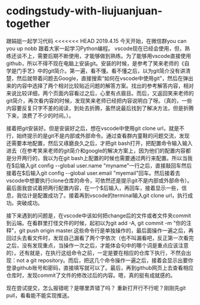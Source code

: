# codingstudy-with-liujuanjuan-together
跟娟姐一起学习代码
<<<<<<< HEAD
2019.4.15
今天开始，在微信群you can you up nobb 跟着大家一起学习Python编程。
vscode现在已经会使用，但，熟练还谈不上，需要后期不断使用，才能够做到熟练。为了能够用vscode直接使用github，所以不得不现在电脑上安装git。安装的时候，是参考了笑来老师的《自学是门手艺》中的git简介。第一遍，看不懂。看不懂之后，以为git简介没有讲清楚，然后就带着问题去Google，直接搜索“如何在vscode中使用git”，然后在弹出来的内容中选择了两个相对比较贴近问题的解答方案。找出的参考解答内容，相对来说比较详细，两个页面内容看过之后，心里有点眉目。而后，又返回笑来老师的git简介，再次看内容的时候，发现笑来老师已经把内容说明白了呀。（真的，一些内容要反复只字不差的阅读，到处去折腾，虽然说最后找到了解决方法，但是折腾下来，浪费了不少的时间。）。

接着把git安装好。但是安装好之后，想在vscode中使用git clone url，就是不行，始终提示的是git不是内部或外部命令。通过查看群内童鞋的问题交流，发现还需要本地配置，然后又琢磨良久之后，才把git bash打开，把配置命令输入输入进去（在参考笑来老师的git简介和google的解决方案上，因为他们的配置内容都是分开两行的，我以为在git bash上配置的时候也需要通过两行来配置。所以当我在$后输入git config --global user.name "myname"一行之后，直接敲回车然后接着在$后输入git config --global user.email "myemail"回车。然后接着去vscode中想要执行clone仓库的命令，可依然还是提示git不是内部或外部命令）。最后面我尝试着把两行配置内容，在一个$后输入，再回车，接着显示一些，信息，我估计是配置成功了。接着再到vscode的terminal输入git clone url，执行成功。突破成功。

接下来遇到的问题是，在vscode中该如何把change后的文件或者文件夹commit到云端。在看群里打怪文件的时候，起初以为git add -A, git commit -m "你的注释"，git push origin master.这些命令行是单独操作的，最后面操作一遍之后，再回过头去看文件时，发现自己漏看了两个字依次（也不叫漏看吧，反正第一次看完之后，没有发现重点，当操作一次之后，才能体会句中的哪个词是重点应该注意的）。还有就是，在执行这组命令之前，一定是要在相应的仓库下执行，不然会出现：not a git repository。而后，把这几个命令操作一遍之后，接着会显示出要你登录github账号和密码，直接填写就可以了。最后，再到github网页上去查看相应仓库时，发现commit了文件的修改过后的内容。嗯，真的挺有成就感的。

现在尝试提交，怎么报错呢？是哪里弄错了吗？
重新打开行不行呢？刚刚先git pull，看看能不能实现推送。
